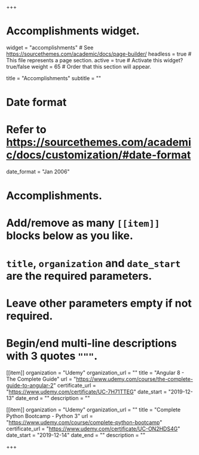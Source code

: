 +++
# Accomplishments widget.
widget = "accomplishments"  # See https://sourcethemes.com/academic/docs/page-builder/
headless = true  # This file represents a page section.
active = true  # Activate this widget? true/false
weight = 65  # Order that this section will appear.

title = "Accomplish&shy;ments"
subtitle = ""

# Date format
#   Refer to https://sourcethemes.com/academic/docs/customization/#date-format
date_format = "Jan 2006"

# Accomplishments.
#   Add/remove as many `[[item]]` blocks below as you like.
#   `title`, `organization` and `date_start` are the required parameters.
#   Leave other parameters empty if not required.
#   Begin/end multi-line descriptions with 3 quotes `"""`.

[[item]]
  organization = "Udemy"
  organization_url = ""
  title = "Angular 8 - The Complete Guide"
  url = "https://www.udemy.com/course/the-complete-guide-to-angular-2"
  certificate_url = "https://www.udemy.com/certificate/UC-7H71TTEG"
  date_start = "2019-12-13"
  date_end = ""
  description = ""
  
[[item]]
  organization = "Udemy"
  organization_url = ""
  title = "Complete Python Bootcamp - Python 3"
  url = "https://www.udemy.com/course/complete-python-bootcamp"
  certificate_url = "https://www.udemy.com/certificate/UC-ON2HDS4G"
  date_start = "2019-12-14"
  date_end = ""
  description = ""

+++

